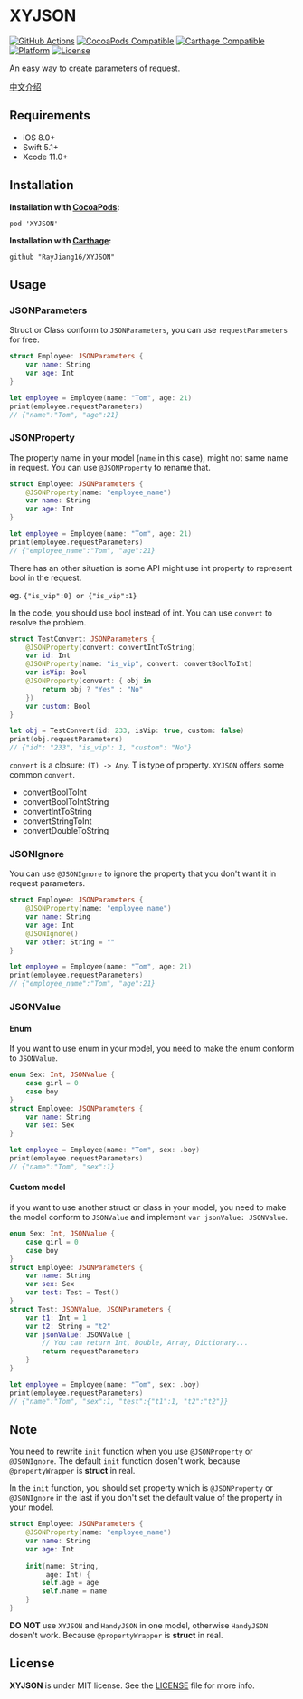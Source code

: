 # XYJSON

[![GitHub Actions](https://github.com/RayJiang16/XYJSON/workflows/build/badge.svg?branch=master)](https://github.com/RayJiang16/XYJSON/actions?query=workflow%3Abuild)
[![CocoaPods Compatible](https://img.shields.io/cocoapods/v/XYJSON.svg)](https://cocoapods.org/pods/XYJSON)
[![Carthage Compatible](https://img.shields.io/badge/Carthage-compatible-4BC51D.svg?style=flat)](https://github.com/Carthage/Carthage)
[![Platform](https://img.shields.io/cocoapods/p/XYJSON.svg?style=flat)](./)
[![License](https://img.shields.io/cocoapods/l/XYJSON.svg?style=flat)](./LICENSE)

An easy way to create parameters of request.

[中文介绍](README_CN.md)



## Requirements

- iOS 8.0+
- Swift 5.1+
- Xcode 11.0+



## Installation

**Installation with [CocoaPods](https://cocoapods.org/):**

```
pod 'XYJSON'
```
**Installation with [Carthage](https://github.com/Carthage/Carthage):**
```
github "RayJiang16/XYJSON"
```



## Usage

### JSONParameters

Struct or Class conform to `JSONParameters`, you can use `requestParameters` for free.

```swift
struct Employee: JSONParameters {
    var name: String
    var age: Int
}

let employee = Employee(name: "Tom", age: 21)
print(employee.requestParameters)
// {"name":"Tom", "age":21}
```



### JSONProperty

The property name in your model (`name` in this case), might not same name in request. You can use `@JSONProperty` to rename that.

```swift
struct Employee: JSONParameters {
    @JSONProperty(name: "employee_name")
    var name: String
    var age: Int
}

let employee = Employee(name: "Tom", age: 21)
print(employee.requestParameters)
// {"employee_name":"Tom", "age":21}
```

There has an other situation is some API might use int property to represent bool in the request.

eg. `{"is_vip":0} or {"is_vip":1}` 

In the code, you should use bool instead of int. You can use `convert` to resolve the problem.

```swift
struct TestConvert: JSONParameters {
    @JSONProperty(convert: convertIntToString)
    var id: Int
    @JSONProperty(name: "is_vip", convert: convertBoolToInt)
    var isVip: Bool
    @JSONProperty(convert: { obj in
        return obj ? "Yes" : "No"
    })
    var custom: Bool
}

let obj = TestConvert(id: 233, isVip: true, custom: false)
print(obj.requestParameters)
// {"id": "233", "is_vip": 1, "custom": "No"}
```

`convert` is a closure: `(T) -> Any`. T is type of property. `XYJSON` offers some common `convert`.

- convertBoolToInt
- convertBoolToIntString
- convertIntToString
- convertStringToInt
- convertDoubleToString



### JSONIgnore

You can use `@JSONIgnore` to ignore the property that you don't want it in request parameters.

```swift
struct Employee: JSONParameters {
    @JSONProperty(name: "employee_name")
    var name: String
    var age: Int
    @JSONIgnore()
    var other: String = ""
}

let employee = Employee(name: "Tom", age: 21)
print(employee.requestParameters)
// {"employee_name":"Tom", "age":21}
```



### JSONValue

#### Enum

If you want to use enum in your model, you need to make the enum conform to `JSONValue`.

```swift
enum Sex: Int, JSONValue {
    case girl = 0
    case boy
}
struct Employee: JSONParameters {
    var name: String
    var sex: Sex
}

let employee = Employee(name: "Tom", sex: .boy)
print(employee.requestParameters)
// {"name":"Tom", "sex":1}
```

#### Custom model

if you want to use another struct or class in your model, you need to make the model conform to `JSONValue` and implement `var jsonValue: JSONValue`.

```swift
enum Sex: Int, JSONValue {
    case girl = 0
    case boy
}
struct Employee: JSONParameters {
    var name: String
    var sex: Sex
    var test: Test = Test()
}
struct Test: JSONValue, JSONParameters {
    var t1: Int = 1
    var t2: String = "t2"
    var jsonValue: JSONValue {
        // You can return Int, Double, Array, Dictionary...
        return requestParameters
    }
}

let employee = Employee(name: "Tom", sex: .boy)
print(employee.requestParameters)
// {"name":"Tom", "sex":1, "test":{"t1":1, "t2":"t2"}}
```



## Note

You need to rewrite `init` function when you use `@JSONProperty` or `@JSONIgnore`. The default `init` function dosen't work, because `@propertyWrapper` is **struct** in real.

In the `init` function, you should set property which is `@JSONProperty` or `@JSONIgnore` in the last if you don't set the default value of the property in your model.

```swift
struct Employee: JSONParameters {
    @JSONProperty(name: "employee_name")
    var name: String
    var age: Int
    
    init(name: String,
         age: Int) {
        self.age = age
        self.name = name
    }
}
```

**DO NOT** use `XYJSON` and `HandyJSON` in one model, otherwise `HandyJSON` dosen't work. Because `@propertyWrapper` is **struct** in real.



## License

**XYJSON** is under MIT license. See the [LICENSE](LICENSE) file for more info.
